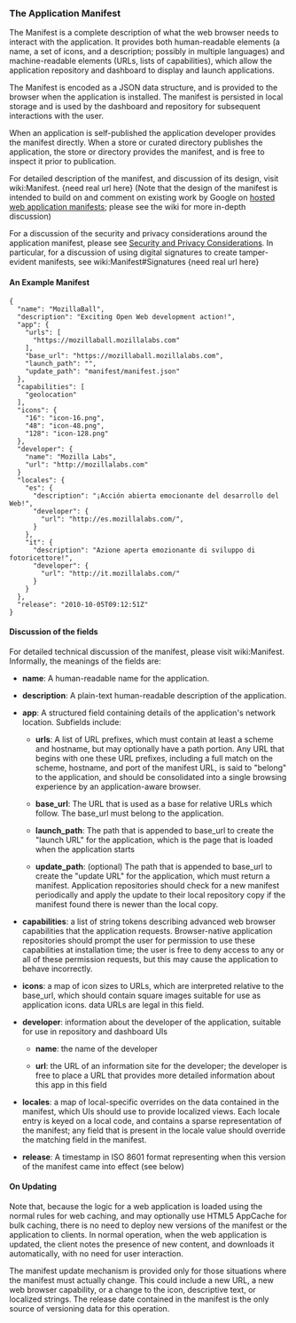 ### The Application Manifest

The Manifest is a complete description of what the web browser needs to interact with the application.  It provides both human-readable elements (a name, a set of icons, and a description; possibly in multiple languages) and machine-readable elements (URLs, lists of capabilities), which allow the application repository and dashboard to display and launch applications.

The Manifest is encoded as a JSON data structure, and is provided to the browser when the application is installed.  The manifest is persisted in local storage and is used by the dashboard and repository for subsequent interactions with the user.

When an application is self-published the application developer provides the manifest directly.  When a store or curated directory publishes the application, the store or directory provides the manifest, and is free to inspect it prior to publication. <!-- FIXME: is the store free to modify it as well?  What is the authority of a manifest?  This could be answered/discussed with a wiki link. -->

For detailed description of the manifest, and discussion of its design, visit wiki:Manifest. {need real url here}  (Note that the design of the manifest is intended to build on and comment on existing work by Google on [hosted web application manifests](http://code.google.com/chrome/apps/docs/developers_guide.html#live); please see the wiki for more in-depth discussion)

For a discussion of the security and privacy considerations around the application manifest, please see [Security and Privacy Considerations](security.html).  In particular, for a discussion of using digital signatures to create tamper-evident manifests, see wiki:Manifest#Signatures {need real url here}

#### An Example Manifest

    {
      "name": "MozillaBall",
      "description": "Exciting Open Web development action!",
      "app": {
        "urls": [
          "https://mozillaball.mozillalabs.com"
        ],
        "base_url": "https://mozillaball.mozillalabs.com",
        "launch_path": "",
        "update_path": "manifest/manifest.json"
      },
      "capabilities": [
        "geolocation"
      ],
      "icons": {
        "16": "icon-16.png",
        "48": "icon-48.png",
        "128": "icon-128.png"
      },
      "developer": {
        "name": "Mozilla Labs",
        "url": "http://mozillalabs.com"
      }
      "locales": {
        "es": {
          "description": "¡Acción abierta emocionante del desarrollo del Web!",
          "developer": {
            "url": "http://es.mozillalabs.com/",
          }
        },
        "it": {
          "description": "Azione aperta emozionante di sviluppo di fotoricettore!",
          "developer": {
            "url": "http://it.mozillalabs.com/"
          }
        }
      },
      "release": "2010-10-05T09:12:51Z"
    }

#### Discussion of the fields

For detailed technical discussion of the manifest, please visit wiki:Manifest.  Informally, the meanings of the fields are:

* **name**: A human-readable name for the application.

* **description**: A plain-text human-readable description of the application.

* **app**: A structured field containing details of the application's network location.  Subfields include:

    * **urls**: A list of URL prefixes, which must contain at least a scheme and hostname, but may optionally have a path portion.  Any URL that begins with one these URL prefixes, including a full match on the scheme, hostname, and port of the manifest URL, is said to "belong" to the application, and should be consolidated into a single browsing experience by an application-aware browser.

    * **base_url**: The URL that is used as a base for relative URLs which follow.  The base_url must belong to the application.

    * **launch_path**: The path that is appended to base_url to create the "launch URL" for the application, which is the page that is loaded when the application starts

    * **update_path**: (optional) The path that is appended to base_url to create the "update URL" for the application, which must return a manifest.  Application repositories should check for a new manifest periodically and apply the update to their local repository copy if the manifest found there is newer than the local copy. <!-- FIXME: if this is the case, then stores should not be able to provide a manifest themselves, as it could be immediately wiped by this update, and because of URL restrictions the store can't rewrite this path to something store-specific -->

* **capabilities**: a list of string tokens describing advanced web browser capabilities that the application requests.  Browser-native application repositories should prompt the user for permission to use these capabilities at installation time; the user is free to deny access to any or all of these permission requests, but this may cause the application to behave incorrectly.

* **icons**: a map of icon sizes to URLs, which are interpreted relative to the base_url, which should contain square images suitable for use as application icons.  data URLs are legal in this field.

* **developer**: information about the developer of the application, suitable for use in repository and dashboard UIs

    * **name**: the name of the developer

    * **url**: the URL of an information site for the developer; the developer is free to place a URL that provides more detailed information about this app in this field

* **locales**: a map of local-specific overrides on the data contained in the manifest, which UIs should use to provide localized views.  Each locale entry is keyed on a local code, and contains a sparse representation of the manifest; any field that is present in the locale value should override the matching field in the manifest.

* **release**: A timestamp in ISO 8601 format representing when this version of the manifest came into effect (see below)

#### On Updating

Note that, because the logic for a web application is loaded using the normal rules for web caching, and may optionally use HTML5 AppCache for bulk caching, there is no need to deploy new versions of the manifest or the application to clients.  In normal operation, when the web application is updated, the client notes the presence of new content, and downloads it automatically, with no need for user interaction.  <!-- FIXME: this confused me; I think I know what it means, but maybe it can be reworded? -->

The manifest update mechanism is provided only for those situations where the manifest must actually change.  This could include a new URL, a new web browser capability, or a change to the icon, descriptive text, or localized strings.  The release date contained in the manifest is the only source of versioning data for this operation. <!-- FIXME: Why couldn't manifest updating be based on the same cache rules? -->
